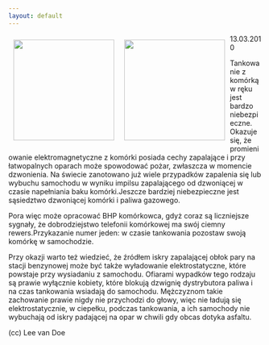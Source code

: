 ```yaml
---
layout: default
---
```

<p><img src="{{site.baseurl}}\articles\pictures\465.stacja.jpg" align="left" style="margin: 10px 10px" width="200"><p><img src="{{site.baseurl}}\articles\pictures\.jpg" align="left" style="margin: 10px 10px" width="200"><!--29-->
13.03.2010</p><p>Tankowanie z komórką w ręku jest bardzo niebezpieczne. Okazuje się, że promieniowanie elektromagnetyczne z komórki posiada cechy zapalające i przy łatwopalnych oparach może spowodować pożar, zwłaszcza w momencie dzwonienia. Na świecie zanotowano już wiele przypadków zapalenia się lub wybuchu samochodu w wyniku impilsu zapalającego od dzwoniącej w czasie napełniania baku komórki.Jeszcze bardziej niebezpieczne jest sąsiedztwo dzwoniącej komórki i paliwa gazowego.</p><p>Pora więc może opracować BHP komórkowca, gdyż coraz są liczniejsze sygnały, że dobrodziejstwo telefonii komórkowej ma swój ciemny rewers.Przykazanie numer jeden: w czasie tankowania pozostaw swoją komórkę w samochodzie.</p><p>Przy okazji warto też wiedzieć, że źródłem iskry zapalającej obłok pary na stacji benzynowej może być także wyładowanie elektrostatyczne, które powstaje przy wysiadaniu z samochodu. Ofiarami wypadków tego rodzaju są prawie wyłącznie kobiety, które blokują dzwignię dystrybutora paliwa i na czas tankowania wsiadają do samochodu. Mężczyznom takie zachowanie prawie nigdy nie przychodzi do głowy, więc nie ładują się elektrostatycznie, w ciepełku, podczas tankowania, a ich samochody nie wybuchają od iskry padającej na opar w chwili gdy obcas dotyka asfaltu.</p><p>(cc) Lee van Doe</p>